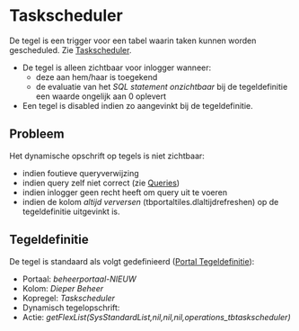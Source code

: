 # Taskscheduler

De tegel is een trigger voor een tabel waarin taken kunnen worden gescheduled. Zie [Taskscheduler](/instellen_inrichten/taskscheduler.md).

  - De tegel is alleen zichtbaar voor inlogger wanneer:
    - deze aan hem/haar is toegekend
    - de evaluatie van het *SQL statement onzichtbaar* bij de tegeldefinitie een waarde ongelijk aan 0 oplevert
  - Een tegel is disabled indien zo aangevinkt bij de tegeldefinitie.

## Probleem

Het dynamische opschrift op tegels is niet zichtbaar:

  - indien foutieve queryverwijzing
  - indien query zelf niet correct (zie [Queries](/instellen_inrichten/queries.md))
  - indien inlogger geen recht heeft om query uit te voeren
  - indien de kolom *altijd verversen* (tbportaltiles.dlaltijdrefreshen) op de tegeldefinitie uitgevinkt is.

## Tegeldefinitie

De tegel is standaard als volgt gedefinieerd ([Portal Tegeldefinitie](/instellen_inrichten/portaldefinitie/portal_tegel.md)):

  - Portaal: *beheerportaal-NIEUW*
  - Kolom: *Dieper Beheer*
  - Kopregel: *Taskscheduler*
  - Dynamisch tegelopschrift:
  - Actie: *getFlexList(SysStandardList,nil,nil,nil,operations_tbtaskscheduler)*

